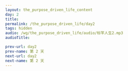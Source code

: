 ```yaml
---
layout: the_purpose_driven_life_content
day: 2
title: 
permalink: /the_purpose_driven_life/day2
tags: hidden
audio: /wg/the_purpose_driven_life/audio/标竿人生2.mp3
audioTitle: 

prev-url: day2
prev-name: 第 2 天
next-url: day2
next-name: 第 2 天
---
```


